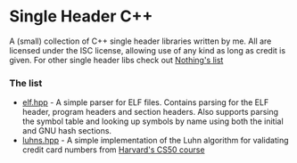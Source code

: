# Single Header C++

A (small) collection of C++ single header libraries written by me. All are licensed under the ISC license, allowing use of any kind as long as credit is given. For other single header libs check out [Nothing's list](https://github.com/nothings/single_file_libs)

### The list
* [elf.hpp](/elf.hpp) - A simple parser for ELF files. Contains parsing for the ELF header, program headers and section headers. Also supports parsing the symbol table and looking up symbols by name using both the initial and GNU hash sections.
* [luhns.hpp](/luhns.hpp) - A simple implementation of the Luhn algorithm for validating credit card numbers from [Harvard's CS50 course](https://cs50.harvard.edu/college/2022/fall/psets/1/credit/)

